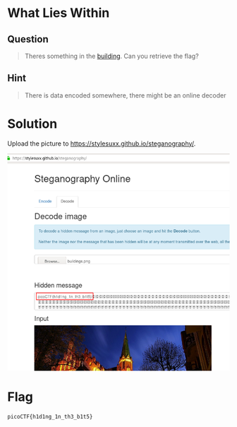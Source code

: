 # What Lies Within
## Question
>Theres something in the [building](files/buildings.png). Can you retrieve the flag?

## Hint
>There is data encoded somewhere, there might be an online decoder

# Solution
Upload the picture to https://stylesuxx.github.io/steganography/.

!["flag"](files/flag.png "flag")

# Flag
`picoCTF{h1d1ng_1n_th3_b1t5}`
